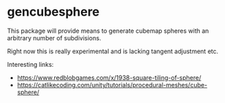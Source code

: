 # gencubesphere

This package will provide means to generate cubemap spheres with an arbitrary number of subdivisions.

Right now this is really experimental and is lacking tangent adjustment etc.

Interesting links:

- https://www.redblobgames.com/x/1938-square-tiling-of-sphere/
- https://catlikecoding.com/unity/tutorials/procedural-meshes/cube-sphere/

